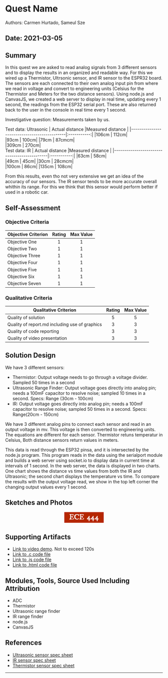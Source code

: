 # Quest Name
Authors: Carmen Hurtado, Sameul Sze

Date: 2021-03-05
-----

## Summary
In this quest we are asked to read analog signals from 3 different sensors and to display the results in an organized and readable way. For this we wired up a Thermistor, Ultrsonic sensor, and IR sensor to the ESPR32 board. The sensors are each connected to their own analog input pin from where we read in voltage and convert to engineering units (Celsius for the Thermistor and Meters for the two distance sensors). Using node.js and CanvasJS, we created a web server to display in real time, updating every 1 second, the readings from the ESP32 serial port. These are also returned back to the user in the console in real time every 1 second. 

Investigative question: 
Measurements taken by us.

Test data: Ultrasonic
| Actual distance |Measured distance |
|---------------------------------------------|:-----------:|
|106cm | 112cm|  
|93cm | 100cm| 
|79cm | 87cmcm|   
|309cm | 270cm|  
Test data: IR
| Actual distance |Measured distance |
|---------------------------------------------|:-----------:|
|63cm | 58cm|  
|49cm | 45cm| 
|30cm | 28cmcm|   
|100cm | 86cm| 
|135cm | 108cm|  

From this results, even tho not very extensive we get an idea of the accuracy of our sensors. The IR sensor tends to be more accurate overall whithin its range. For this we think that this sensor would perform better if used in a robotic car. 



## Self-Assessment

### Objective Criteria

| Objective Criterion | Rating | Max Value  | 
|---------------------------------------------|:-----------:|:---------:|
| Objective One | 1 |  1     | 
| Objective Two | 1 |  1     | 
| Objective Three | 1|  1     | 
| Objective Four | 1 |  1     | 
| Objective Five | 1 |  1     | 
| Objective Six | 1 |  1     | 
| Objective Seven | 1 |  1     | 


### Qualitative Criteria

| Qualitative Criterion | Rating | Max Value  | 
|---------------------------------------------|:-----------:|:---------:|
| Quality of solution | 5 |  5     | 
| Quality of report.md including use of graphics | 3 |  3     | 
| Quality of code reporting | 3 |  3     | 
| Quality of video presentation | 3 |  3     | 


## Solution Design
We have 3 different sensors:
- Thermistor: Output voltage needs to go through a voltage divider. Sampled 50 times in a second
- Ultrasonic Range Finder: Output voltage goes directly into analog pin; needs a 100mF capacitor to resolve noise; sampled 10 times in a second. Specs: Range (30cm - 100cm)
- IR: Output voltage goes directly into analog pin; needs a 100mF capacitor to resolve noise; sampled 50 times in a second. Specs: Range(20cm - 150cm)

We have 3 different analog pins to connect each sensor and read in an output voltage in mv. This voltage is then converted to engineering units. The equations are different for each sensor. Thermistor retuns temperatur in Celsius, Both distance sensors return values in meters.

This data is read through the ESP32 pinsa, and it is intersected by the node.js program. This program reads in the data using the serialport module and builds a web server using socket.io to display data in current time at intervals of 1 second. In the web server, the data is displayed in two charts. One chart shows the distance vs time values from both the IR and Ultrasonic; the second chart displays the temperature vs time. To compare the results with the output voltage read, we show in the top left corner the changing output values every 1 second. 

## Sketches and Photos
<center><img src="./images/ece444.png" width="25%" /></center>  
<center> </center>


## Supporting Artifacts
- [Link to video demo](). Not to exceed 120s
- [Link to .c code file]()
- [Link to .js code file]()
- [Link to .html code file]()


## Modules, Tools, Source Used Including Attribution
- ADC
- Thermistor
- Ultrasonic range finder
- IR range finder
- node.js
- CanvasJS 

## References
- [Ultrasonic sensor spec sheet]()
- [IR sensor spec sheet]()
- [Thermistor sensor spec sheet]()
-----

